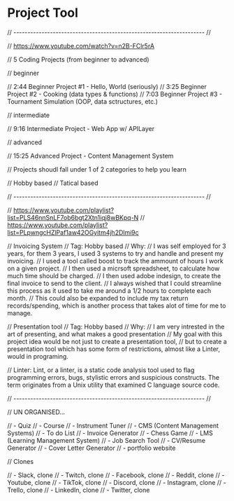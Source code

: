 # Project Tool

// -------------------------------------------------------------------- //

// https://www.youtube.com/watch?v=n2B-FClr5rA

// 5 Coding Projects (from beginner to advanced)

// beginner

// 2:44 Beginner Project #1 - Hello, World (seriously)
// 3:25 Beginner Project #2 - Cooking (data types & functions)
// 7:03 Beginner Project #3 - Tournament Simulation (OOP, data sctructures, etc.)

// intermediate

// 9:16 Intermediate Project - Web App w/ APILayer

// advanced

// 15:25 Advanced Project - Content Management System

// Projects shoudl fall under 1 of 2 categories to help you learn

// Hobby based
// Tatical based

// -------------------------------------------------------------------- //

// https://www.youtube.com/playlist?list=PLS46nnSnLF7ob6bgt2Xtn1iqj8wBKpq-N
// https://www.youtube.com/playlist?list=PLpwngcHZlPaf1aw42OGyitm4jh2Dlmi9c

// Invoicing System
// Tag: Hobby based
// Why: 
// I was self employed for 3 years, for them 3 years, I used 3 systems to try and handle and present my invoicing.
// I used a tool called boost to track the ammount of hours I work on a given project.
// I then used a micrsoft spreadsheet, to calculate how much time should be charged.
// I then used adobe indesign, to create the final invoice to send to the client.
// I always wished that I could streamline this process as it used to take me around a 1/2 hours to complete each month.
// This could also be expanded to include my tax return records/spending, which is another process that takes alot of time for me to manage.

// Presentation tool
// Tag: Hobby based
// Why: 
// I am very intrested in the art of presenting, and what makes a good presentation
// My goal with this project idea would be not just to create a presentation tool, 
// but to create a presentation tool which has some form of restrictions, almost like a Linter, would in programing. 

// Linter: Lint, or a linter, is a static code analysis tool used to flag programming errors, bugs, stylistic errors and suspicious constructs. The term originates from a Unix utility that examined C language source code.

// -------------------------------------------------------------------- //

// UN ORGANISED...

// - Quiz
// - Course
// - Instrument Tuner
// - CMS (Content Management Systems)
// - To do List
// - Invoice Generator
// - Chess Game
// - LMS (Learning Management System)
// - Job Search Tool
// - CV/Resume Generator
// - Cover Letter Generator
// - portfolio website

// Clones

// - Slack, clone
// - Twitch, clone
// - Facebook, clone
// - Reddit, clone
// - Youtube, clone
// - TikTok, clone
// - Discord, clone
// - Instagram, clone
// - Trello, clone
// - LinkedIn, clone
// - Twitter, clone
